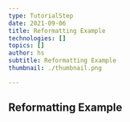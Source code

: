 ```yaml
---
type: TutorialStep
date: 2021-09-06
title: Reformatting Example
technologies: []
topics: []
author: hs
subtitle: Reformatting Example
thumbnail: ./thumbnail.png

---
```



## Reformatting Example